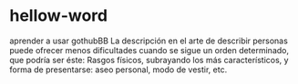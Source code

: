 # hellow-word
aprender a usar gothubBB
La descripción en el arte de describir personas puede ofrecer menos dificultades cuando se sigue un orden determinado, que podría ser éste: Rasgos físicos, subrayando los más característicos, y forma de presentarse: aseo personal, modo de vestir, etc.
